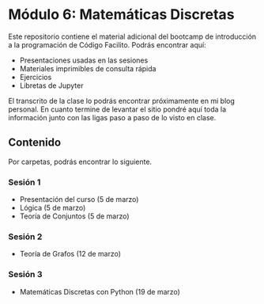 # Módulo 6: Matemáticas Discretas
Este repositorio contiene el material adicional del bootcamp de introducción a la programación de Código Facilito. Podrás encontrar aquí:
- Presentaciones usadas en las sesiones
- Materiales imprimibles de consulta rápida
- Ejercicios
- Libretas de Jupyter

El transcrito de la clase lo podrás encontrar próximamente en mi blog personal. En cuanto termine de levantar el sitio pondré aquí toda la información junto con las ligas paso a paso de lo visto en clase.

## Contenido
Por carpetas, podrás encontrar lo siguiente.

### Sesión 1
- Presentación del curso (5 de marzo)
- Lógica (5 de marzo)
- Teoría de Conjuntos (5 de marzo)

### Sesión 2
- Teoría de Grafos (12 de marzo)

### Sesión 3
- Matemáticas Discretas con Python (19 de marzo)
